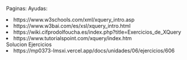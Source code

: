 Paginas:
Ayudas:
<li>https://www.w3schools.com/xml/xquery_intro.asp</li>
<li>https://www.w3bai.com/es/xsl/xquery_intro.html</li>
<li>https://wiki.cifprodolfoucha.es/index.php?title=Exercicios_de_XQuery</li>
<li>https://www.tutorialspoint.com/xquery/index.htm</li>
Solucion Ejercicios
<li>https://mp0373-lmsxi.vercel.app/docs/unidades/06/ejercicios/606</li>

